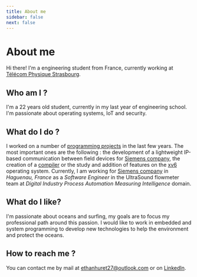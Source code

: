 ```yaml
---
title: About me
sidebar: false
next: false
---
```


# About me

Hi there! I'm a engineering student from France, currently working at [Télécom Physique Strasbourg](https://www.telecom-physique.fr/). 

## Who am I ?

I'm a 22 years old student, currently in my last year of engineering school. I'm passionate about operating systems, IoT and security.

## What do I do ?

I worked on a number of [programming projects](https://github.com/EthanAndreas?tab=repositories) in the last few years. The most important ones are the following : the development of a lightweight IP-based communication between field devices for [Siemens company](https://www.siemens.com/de/de/unternehmen/standorte/niederlassung-karlsruhe.html), the creation of a [compiler](/projects/sos2mips) or the study and addition of features on the [xv6](https://github.com/EthanAndreas/xv6-os) operating system. Currently, I am working for [Siemens company](https://www.siemens.com/de/de/unternehmen/standorte/niederlassung-karlsruhe.html) in *Haguenau, France* as a *Software Engineer* in the UltraSound flowmeter team at *Digital Industry Process Automation Measuring Intelligence* domain.

## What do I like?

I'm passionate about oceans and surfing, my goals are to focus my professional path around this passion. I would like to work in embedded and system programming to develop new technologies to help the environment and protect the oceans. 

## How to reach me ?

You can contact me by mail at [ethanhuret27@outlook.com](mailto:ethanhuret27@outlook.com) or on [LinkedIn](https://www.linkedin.com/in/ethan-huret/).